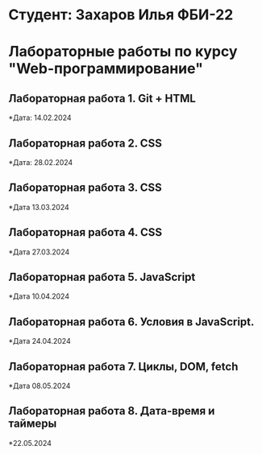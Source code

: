 # Студент: Захаров Илья ФБИ-22

# Лабораторные работы по курсу "Web-программирование"

## Лабораторная работа 1. Git + HTML

*Дата: 14.02.2024 

## Лабораторная работа 2. CSS

*Дата: 28.02.2024

## Лабораторная работа 3. CSS

*Дата 13.03.2024

## Лабораторная работа 4. CSS

*Дата 27.03.2024

## Лабораторная работа 5. JavaScript

*Дата 10.04.2024

## Лабораторная работа 6. Условия в JavaScript.

*Дата 24.04.2024

## Лабораторная работа 7. Циклы, DOM, fetch

*Дата 08.05.2024

## Лабораторная работа 8. Дата-время и таймеры

*22.05.2024